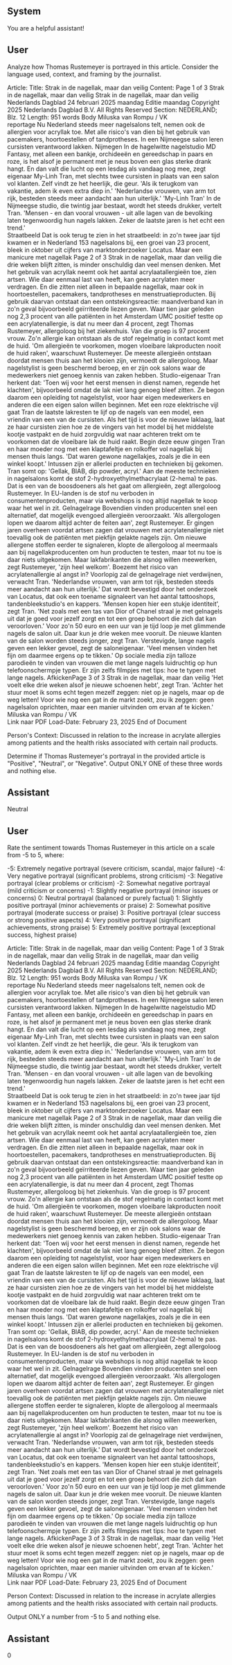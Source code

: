 ## System

You are a helpful assistant!

## User


Analyze how Thomas Rustemeyer is portrayed in this article. Consider the language used, context, and framing by the journalist.

Article:
Title: Strak in de nagellak, maar dan veilig
Content: Page 1 of 3
Strak in de nagellak, maar dan veilig
Strak in de nagellak, maar dan veilig
Nederlands Dagblad
24 februari 2025 maandag
Editie maandag
Copyright 2025 Nederlands Dagblad B.V. All Rights Reserved
Section: NEDERLAND; Blz. 12
Length: 951 words
Body
Miluska van Rompu / VK  
reportage Nu Nederland steeds meer nagelsalons telt, nemen ook de allergien voor acryllak toe. Met alle risico's 
van dien bij het gebruik van pacemakers, hoortoestellen of tandprotheses. In een Nijmeegse salon leren cursisten 
verantwoord lakken. 
Nijmegen 
In de hagelwitte nagelstudio MD Fantasy, met alleen een bankje, orchideeën en gereedschap in paars en roze, is 
het alsof je permanent met je neus boven een glas sterke drank hangt. En dan valt die lucht op een lesdag als 
vandaag nog mee, zegt eigenaar My-Linh Tran, met slechts twee cursisten in plaats van een salon vol klanten. Zelf 
vindt ze het heerlijk, die geur. 'Als ik terugkom van vakantie, adem ik even extra diep in.' 
'Nederlandse vrouwen, van arm tot rijk, besteden steeds meer aandacht aan hun uiterlijk.'
'My-Linh Tran'
In de Nijmeegse studio, die twintig jaar bestaat, wordt het steeds drukker, vertelt Tran. 'Mensen - en dan vooral 
vrouwen - uit alle lagen van de bevolking laten tegenwoordig hun nagels lakken. Zeker de laatste jaren is het echt 
een trend.'  
Straatbeeld
Dat is ook terug te zien in het straatbeeld: in zo'n twee jaar tijd kwamen er in Nederland 153 nagelsalons bij, een 
groei van 23 procent, bleek in oktober uit cijfers van marktonderzoeker Locatus. Maar een manicure met nagellak 
Page 2 of 3
Strak in de nagellak, maar dan veilig
die drie weken blijft zitten, is minder onschuldig dan veel mensen denken. Met het gebruik van acryllak neemt ook 
het aantal acrylaatallergieën toe, zien artsen. 
Wie daar eenmaal last van heeft, kan geen acrylaten meer verdragen. En die zitten niet alleen in bepaalde 
nagellak, maar ook in hoortoestellen, pacemakers, tandprotheses en menstruatieproducten. Bij gebruik daarvan 
ontstaat dan een ontstekingsreactie: maandverband kan in zo'n geval bijvoorbeeld geïrriteerde liezen geven. 
Waar tien jaar geleden nog 2,3 procent van alle patiënten in het Amsterdam UMC positief testte op een 
acrylatenallergie, is dat nu meer dan 4 procent, zegt Thomas Rustemeyer, allergoloog bij het ziekenhuis. Van die 
groep is 97 procent vrouw. Zo'n allergie kan ontstaan als de stof regelmatig in contact komt met de huid. 'Om 
allergieën te voorkomen, mogen vloeibare lakproducten nooit de huid raken', waarschuwt Rustemeyer. 
De meeste allergieën ontstaan doordat mensen thuis aan het klooien zijn, vermoedt de allergoloog. Maar 
nagelstylist is geen beschermd beroep, en er zijn ook salons waar de medewerkers niet genoeg kennis van zaken 
hebben. Studio-eigenaar Tran herkent dat: 'Toen wij voor het eerst mensen in dienst namen, regende het klachten', 
bijvoorbeeld omdat de lak niet lang genoeg bleef zitten. Ze begon daarom een opleiding tot nagelstylist, voor haar 
eigen medewerkers en anderen die een eigen salon willen beginnen. 
Met een roze elektrische vijl gaat Tran de laatste lakresten te lijf op de nagels van een model, een vriendin van een 
van de cursisten. Als het tijd is voor de nieuwe laklaag, laat ze haar cursisten zien hoe ze de vingers van het model 
bij het middelste kootje vastpakt en de huid zorgvuldig wat naar achteren trekt om te voorkomen dat de vloeibare 
lak de huid raakt. 
Begin deze eeuw gingen Tran en haar moeder nog met een klaptafeltje en rolkoffer vol nagellak bij mensen thuis 
langs. 'Dat waren gewone nagellakjes, zoals je die in een winkel koopt.' Intussen zijn er allerlei producten en 
technieken bij gekomen. Tran somt op: 'Gellak, BIAB, dip powder, acryl.' 
Aan de meeste technieken in nagelsalons komt de stof 2-hydroxyethylmethacrylaat (2-hema) te pas. Dat is een 
van de boosdoeners als het gaat om allergieën, zegt allergoloog Rustemeyer. In EU-landen is de stof nu 
verboden in consumentenproducten, maar via webshops is nog altijd nagellak te koop waar het wel in zit. 
Gelnagelrage
Bovendien vinden producenten snel een alternatief, dat mogelijk evengoed allergieën veroorzaakt. 'Als 
allergologen lopen we daarom altijd achter de feiten aan', zegt Rustemeyer. Er gingen jaren overheen voordat 
artsen zagen dat vrouwen met acrylatenallergie niet toevallig ook de patiënten met piekfijn gelakte nagels zijn. 
Om nieuwe allergene stoffen eerder te signaleren, klopte de allergoloog al meermaals aan bij 
nagellakproducenten om hun producten te testen, maar tot nu toe is daar niets uitgekomen. Maar lakfabrikanten 
die alsnog willen meewerken, zegt Rustemeyer, 'zijn heel welkom'. 
Boezemt het risico van acrylatenallergie al angst in? Voorlopig zal de gelnagelrage niet verdwijnen, verwacht 
Tran. 'Nederlandse vrouwen, van arm tot rijk, besteden steeds meer aandacht aan hun uiterlijk.' Dat wordt 
bevestigd door het onderzoek van Locatus, dat ook een toename signaleert van het aantal tattooshops, 
tandenbleekstudio's en kappers. 
'Mensen kopen hier een stukje identiteit', zegt Tran. 'Net zoals met een tas van Dior of Chanel straal je met 
gelnagels uit dat je goed voor jezelf zorgt en tot een groep behoort die zich dat kan veroorloven.' Voor zo'n 50 euro 
en een uur van je tijd loop je met glimmende nagels de salon uit. Daar kun je drie weken mee vooruit. 
De nieuwe klanten van de salon worden steeds jonger, zegt Tran. Verstevigde, lange nagels geven een lekker 
gevoel, zegt de saloneigenaar. 'Veel mensen vinden het fijn om daarmee ergens op te tikken.' Op sociale media 
zijn talloze parodieën te vinden van vrouwen die met lange nagels luidruchtig op hun telefoonschermpje typen. Er 
zijn zelfs filmpjes met tips: hoe te typen met lange nagels. 
AfkickenPage 3 of 3
Strak in de nagellak, maar dan veilig
'Het voelt elke drie weken alsof je nieuwe schoenen hebt', zegt Tran. 'Achter het stuur moet ik soms echt tegen 
mezelf zeggen: niet op je nagels, maar op de weg letten! Voor wie nog een gat in de markt zoekt, zou ik zeggen: 
geen nagelsalon oprichten, maar een manier uitvinden om ervan af te kicken.' 
Miluska van Rompu / VK  
Link naar PDF
Load-Date: February 23, 2025
End of Document

Person's Context: Discussed in relation to the increase in acrylate allergies among patients and the health risks associated with certain nail products.

Determine if Thomas Rustemeyer's portrayal in the provided article is "Positive", "Neutral", or "Negative".
Output ONLY ONE of these three words and nothing else.


## Assistant

Neutral

## User


Rate the sentiment towards Thomas Rustemeyer in this article on a scale from -5 to 5, where:

-5: Extremely negative portrayal (severe criticism, scandal, major failure)
-4: Very negative portrayal (significant problems, strong criticism)
-3: Negative portrayal (clear problems or criticism)
-2: Somewhat negative portrayal (mild criticism or concerns)
-1: Slightly negative portrayal (minor issues or concerns)
0: Neutral portrayal (balanced or purely factual)
1: Slightly positive portrayal (minor achievements or praise)
2: Somewhat positive portrayal (moderate success or praise)
3: Positive portrayal (clear success or strong positive aspects)
4: Very positive portrayal (significant achievements, strong praise)
5: Extremely positive portrayal (exceptional success, highest praise)

Article:
Title: Strak in de nagellak, maar dan veilig
Content: Page 1 of 3
Strak in de nagellak, maar dan veilig
Strak in de nagellak, maar dan veilig
Nederlands Dagblad
24 februari 2025 maandag
Editie maandag
Copyright 2025 Nederlands Dagblad B.V. All Rights Reserved
Section: NEDERLAND; Blz. 12
Length: 951 words
Body
Miluska van Rompu / VK  
reportage Nu Nederland steeds meer nagelsalons telt, nemen ook de allergien voor acryllak toe. Met alle risico's 
van dien bij het gebruik van pacemakers, hoortoestellen of tandprotheses. In een Nijmeegse salon leren cursisten 
verantwoord lakken. 
Nijmegen 
In de hagelwitte nagelstudio MD Fantasy, met alleen een bankje, orchideeën en gereedschap in paars en roze, is 
het alsof je permanent met je neus boven een glas sterke drank hangt. En dan valt die lucht op een lesdag als 
vandaag nog mee, zegt eigenaar My-Linh Tran, met slechts twee cursisten in plaats van een salon vol klanten. Zelf 
vindt ze het heerlijk, die geur. 'Als ik terugkom van vakantie, adem ik even extra diep in.' 
'Nederlandse vrouwen, van arm tot rijk, besteden steeds meer aandacht aan hun uiterlijk.'
'My-Linh Tran'
In de Nijmeegse studio, die twintig jaar bestaat, wordt het steeds drukker, vertelt Tran. 'Mensen - en dan vooral 
vrouwen - uit alle lagen van de bevolking laten tegenwoordig hun nagels lakken. Zeker de laatste jaren is het echt 
een trend.'  
Straatbeeld
Dat is ook terug te zien in het straatbeeld: in zo'n twee jaar tijd kwamen er in Nederland 153 nagelsalons bij, een 
groei van 23 procent, bleek in oktober uit cijfers van marktonderzoeker Locatus. Maar een manicure met nagellak 
Page 2 of 3
Strak in de nagellak, maar dan veilig
die drie weken blijft zitten, is minder onschuldig dan veel mensen denken. Met het gebruik van acryllak neemt ook 
het aantal acrylaatallergieën toe, zien artsen. 
Wie daar eenmaal last van heeft, kan geen acrylaten meer verdragen. En die zitten niet alleen in bepaalde 
nagellak, maar ook in hoortoestellen, pacemakers, tandprotheses en menstruatieproducten. Bij gebruik daarvan 
ontstaat dan een ontstekingsreactie: maandverband kan in zo'n geval bijvoorbeeld geïrriteerde liezen geven. 
Waar tien jaar geleden nog 2,3 procent van alle patiënten in het Amsterdam UMC positief testte op een 
acrylatenallergie, is dat nu meer dan 4 procent, zegt Thomas Rustemeyer, allergoloog bij het ziekenhuis. Van die 
groep is 97 procent vrouw. Zo'n allergie kan ontstaan als de stof regelmatig in contact komt met de huid. 'Om 
allergieën te voorkomen, mogen vloeibare lakproducten nooit de huid raken', waarschuwt Rustemeyer. 
De meeste allergieën ontstaan doordat mensen thuis aan het klooien zijn, vermoedt de allergoloog. Maar 
nagelstylist is geen beschermd beroep, en er zijn ook salons waar de medewerkers niet genoeg kennis van zaken 
hebben. Studio-eigenaar Tran herkent dat: 'Toen wij voor het eerst mensen in dienst namen, regende het klachten', 
bijvoorbeeld omdat de lak niet lang genoeg bleef zitten. Ze begon daarom een opleiding tot nagelstylist, voor haar 
eigen medewerkers en anderen die een eigen salon willen beginnen. 
Met een roze elektrische vijl gaat Tran de laatste lakresten te lijf op de nagels van een model, een vriendin van een 
van de cursisten. Als het tijd is voor de nieuwe laklaag, laat ze haar cursisten zien hoe ze de vingers van het model 
bij het middelste kootje vastpakt en de huid zorgvuldig wat naar achteren trekt om te voorkomen dat de vloeibare 
lak de huid raakt. 
Begin deze eeuw gingen Tran en haar moeder nog met een klaptafeltje en rolkoffer vol nagellak bij mensen thuis 
langs. 'Dat waren gewone nagellakjes, zoals je die in een winkel koopt.' Intussen zijn er allerlei producten en 
technieken bij gekomen. Tran somt op: 'Gellak, BIAB, dip powder, acryl.' 
Aan de meeste technieken in nagelsalons komt de stof 2-hydroxyethylmethacrylaat (2-hema) te pas. Dat is een 
van de boosdoeners als het gaat om allergieën, zegt allergoloog Rustemeyer. In EU-landen is de stof nu 
verboden in consumentenproducten, maar via webshops is nog altijd nagellak te koop waar het wel in zit. 
Gelnagelrage
Bovendien vinden producenten snel een alternatief, dat mogelijk evengoed allergieën veroorzaakt. 'Als 
allergologen lopen we daarom altijd achter de feiten aan', zegt Rustemeyer. Er gingen jaren overheen voordat 
artsen zagen dat vrouwen met acrylatenallergie niet toevallig ook de patiënten met piekfijn gelakte nagels zijn. 
Om nieuwe allergene stoffen eerder te signaleren, klopte de allergoloog al meermaals aan bij 
nagellakproducenten om hun producten te testen, maar tot nu toe is daar niets uitgekomen. Maar lakfabrikanten 
die alsnog willen meewerken, zegt Rustemeyer, 'zijn heel welkom'. 
Boezemt het risico van acrylatenallergie al angst in? Voorlopig zal de gelnagelrage niet verdwijnen, verwacht 
Tran. 'Nederlandse vrouwen, van arm tot rijk, besteden steeds meer aandacht aan hun uiterlijk.' Dat wordt 
bevestigd door het onderzoek van Locatus, dat ook een toename signaleert van het aantal tattooshops, 
tandenbleekstudio's en kappers. 
'Mensen kopen hier een stukje identiteit', zegt Tran. 'Net zoals met een tas van Dior of Chanel straal je met 
gelnagels uit dat je goed voor jezelf zorgt en tot een groep behoort die zich dat kan veroorloven.' Voor zo'n 50 euro 
en een uur van je tijd loop je met glimmende nagels de salon uit. Daar kun je drie weken mee vooruit. 
De nieuwe klanten van de salon worden steeds jonger, zegt Tran. Verstevigde, lange nagels geven een lekker 
gevoel, zegt de saloneigenaar. 'Veel mensen vinden het fijn om daarmee ergens op te tikken.' Op sociale media 
zijn talloze parodieën te vinden van vrouwen die met lange nagels luidruchtig op hun telefoonschermpje typen. Er 
zijn zelfs filmpjes met tips: hoe te typen met lange nagels. 
AfkickenPage 3 of 3
Strak in de nagellak, maar dan veilig
'Het voelt elke drie weken alsof je nieuwe schoenen hebt', zegt Tran. 'Achter het stuur moet ik soms echt tegen 
mezelf zeggen: niet op je nagels, maar op de weg letten! Voor wie nog een gat in de markt zoekt, zou ik zeggen: 
geen nagelsalon oprichten, maar een manier uitvinden om ervan af te kicken.' 
Miluska van Rompu / VK  
Link naar PDF
Load-Date: February 23, 2025
End of Document

Person Context: Discussed in relation to the increase in acrylate allergies among patients and the health risks associated with certain nail products.

Output ONLY a number from -5 to 5 and nothing else.


## Assistant

0

